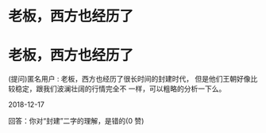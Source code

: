 # 老板，西方也经历了

# 老板，西方也经历了

(提问)匿名用户 : 老板，西方也经历了很长时间的封建时代， 但是他们王朝好像比较稳定，跟我们波澜壮阔的行情完全不 一样，可以粗略的分析一下么。

2018-12-17

回答：你对“封建”二字的理解，是错的(0 赞)